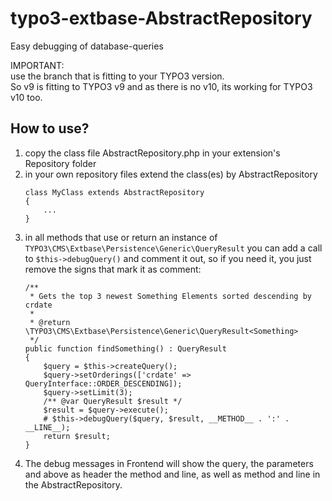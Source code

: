 # typo3-extbase-AbstractRepository
Easy debugging of database-queries

IMPORTANT:  
use the branch that is fitting to your TYPO3 version.  
So v9 is fitting to TYPO3 v9 and as there is no v10, its working for TYPO3 v10 too.

## How to use?
 1. copy the class file AbstractRepository.php in your extension's Repository folder
 2. in your own repository files extend the class(es) by AbstractRepository
    ```
    class MyClass extends AbstractRepository
    {
        ...
    }
    ```
 3. in all methods that use or return an instance of
    `TYPO3\CMS\Extbase\Persistence\Generic\QueryResult` you can add a call to
    `$this->debugQuery()` and comment it out, so if you need it, you just remove the
    signs that mark it as comment:
    ```
    /**
     * Gets the top 3 newest Something Elements sorted descending by crdate
     *
     * @return \TYPO3\CMS\Extbase\Persistence\Generic\QueryResult<Something>
     */
    public function findSomething() : QueryResult
    {
        $query = $this->createQuery();
        $query->setOrderings(['crdate' => QueryInterface::ORDER_DESCENDING]);
        $query->setLimit(3);
        /** @var QueryResult $result */
        $result = $query->execute();
        # $this->debugQuery($query, $result, __METHOD__ . ':' . __LINE__);
        return $result;
    }
    ```
 4. The debug messages in Frontend will show the query, the parameters and above
    as header the method and line, as well as method and line in the AbstractRepository.
